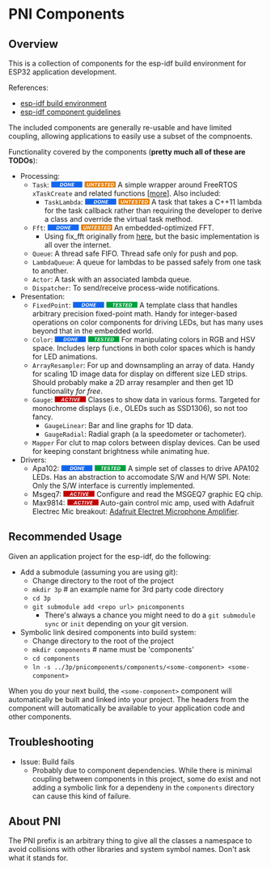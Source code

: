 # PNI Components

## Overview

This is a collection of components for the esp-idf build environment for ESP32 application development.

References:
* [esp-idf build environment](http://esp-idf.readthedocs.io/en/latest/api-guides/build-system.html#)
* [esp-idf component guidelines](http://esp-idf.readthedocs.io/en/latest/api-guides/build-system.html#component-makefiles)

The included components are generally re-usable and have limited coupling, allowing applications to easily use a subset of the compnoents.

Functionality covered by the components (**pretty much all of these are TODOs**):
* Processing:
    * `Task`: ![Done](src/label-done.png) ![Untested](src/label-untested.png) A simple wrapper around FreeRTOS `xTaskCreate` and related functions \[[more](http://www.freertos.org/a00125.html)\].  Also included:
        * `TaskLambda`: ![Done](src/label-done.png) ![Untested](src/label-untested.png) A task that takes a C++11 lambda for the task callback rather than requiring the developer to derive a class and override the virtual task method.
    * `Fft`: ![Done](src/label-done.png) ![Untested](src/label-untested.png) An embedded-optimized FFT.
        * Using fix_fft originally from [here](https://github.com/fmilburn3/FFT), but the basic implementation is all over the internet.
    * `Queue`: A thread safe FIFO.  Thread safe only for push and pop.
    * `LambdaQueue`:  A queue for lambdas to be passed safely from one task to another.
    * `Actor`: A task with an associated lambda queue.
    * `Dispatcher`: To send/receive process-wide notifications.
* Presentation:
    * `FixedPoint`: ![Done](src/label-done.png) ![Tested](src/label-tested.png) A template class that handles arbitrary precision fixed-point math.  Handy for integer-based operations on color components for driving LEDs, but has many uses beyond that in the embedded world.
    * `Color`: ![Done](src/label-done.png) ![Tested](src/label-tested.png) For manipulating colors in RGB and HSV space.  Includes lerp functions in both color spaces which is handy for LED animations.
    * `ArrayResampler`: For up and downsampling an array of data.  Handy for scaling 1D image data for display on different size LED strips.  Should probably make a 2D array resampler and then get 1D functionality _for free_.
    * `Gauge`: ![In Progress](src/label-progress.png) Classes to show data in various forms.  Targeted for monochrome displays (i.e., OLEDs such as SSD1306), so not too fancy.
        * `GaugeLinear`: Bar and line graphs for 1D data.
        * `GaugeRadial`: Radial graph (a la speedometer or tachometer).
    * `Mapper` For clut to map colors between display devices.  Can be used for keeping constant brightness while animating hue.
* Drivers:
    * Apa102: ![Done](src/label-done.png) ![Tested](src/label-tested.png) A simple set of classes to drive APA102 LEDs.  Has an abstraction to accomodate S/W and H/W SPI.  Note: Only the S/W interface is currently implemented.
    * Msgeq7: ![In Progress](src/label-progress.png) Configure and read the MSGEQ7 graphic EQ chip.
    * Max9814: ![In Progress](src/label-progress.png) Auto-gain control mic amp, used with Adafruit Electrec Mic breakout: [Adafruit Electret Microphone Amplifier](https://www.adafruit.com/product/1713).

## Recommended Usage

Given an application project for the esp-idf, do the following:

* Add a submodule (assuming you are using git):
    * Change directory to the root of the project
    * `mkdir 3p` # an example name for 3rd party code directory
    * `cd 3p`
    * `git submodule add <repo url> pnicomponents`
        * There's always a chance you might need to do a `git submodule sync` or `init` depending on your git version.
* Symbolic link desired components into build system:
    * Change directory to the root of the project
    * `mkdir components` # name must be 'components'
    * `cd components`
    * `ln -s ../3p/pnicomponents/components/<some-component> <some-component>`

When you do your next build, the `<some-component>` component will automatically be built and linked into your project.  The headers from the component will automatically be available to your application code and other components.

## Troubleshooting

* Issue: Build fails
    * Probably due to component dependencies.  While there is minimal coupling between components in this project, some do exist and not adding a symbolic link for a dependeny in the `components` directory can cause this kind of failure.

## About PNI

The PNI prefix is an arbitrary thing to give all the classes a namespace to avoid collisions with other libraries and system symbol names.  Don't ask what it stands for.


